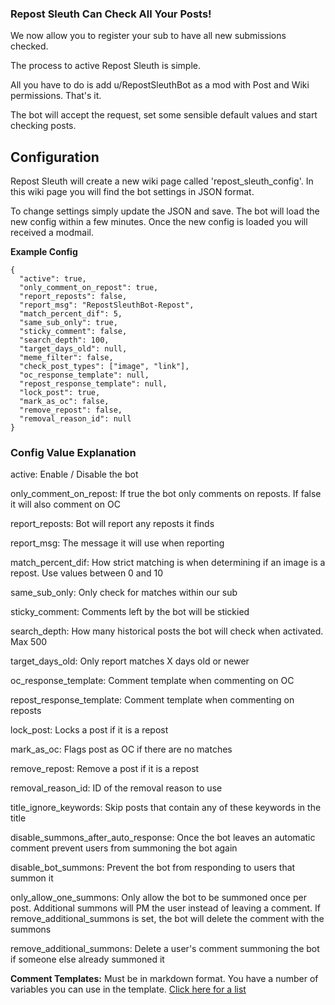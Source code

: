 ### Repost Sleuth Can Check All Your Posts!
We now allow you to register your sub to have all new submissions checked. 

The process to active Repost Sleuth is simple. 

All you have to do is add u/RepostSleuthBot as a mod with Post and Wiki permissions.  That's it. 

The bot will accept the request, set some sensible default values and start checking posts. 

## Configuration

Repost Sleuth will create a new wiki page called 'repost_sleuth_config'.  In this wiki page you will find the bot settings in JSON format. 

To change settings simply update the JSON and save.  The bot will load the new config within a few minutes.  Once the new config is loaded you will received a modmail.

**Example Config**
```
{
  "active": true,
  "only_comment_on_repost": true,
  "report_reposts": false,
  "report_msg": "RepostSleuthBot-Repost",
  "match_percent_dif": 5,
  "same_sub_only": true,
  "sticky_comment": false,
  "search_depth": 100,
  "target_days_old": null,
  "meme_filter": false,
  "check_post_types": ["image", "link"],
  "oc_response_template": null,
  "repost_response_template": null,
  "lock_post": true,
  "mark_as_oc": false,
  "remove_repost": false,
  "removal_reason_id": null 
}
```

### Config Value Explanation
active: Enable / Disable the bot

only_comment_on_repost: If true the bot only comments on reposts.  If false it will also comment on OC

report_reposts: Bot will report any reposts it finds

report_msg: The message it will use when reporting

match_percent_dif: How strict matching is when determining if an image is a repost. Use values between 0 and 10

same_sub_only: Only check for matches within our sub

sticky_comment: Comments left by the bot will be stickied

search_depth: How many historical posts the bot will check when activated. Max 500

target_days_old: Only report matches X days old or newer

oc_response_template: Comment template when commenting on OC

repost_response_template: Comment template when commenting on reposts

lock_post: Locks a post if it is a repost

mark_as_oc: Flags post as OC if there are no matches

remove_repost: Remove a post if it is a repost

removal_reason_id: ID of the removal reason to use

title_ignore_keywords: Skip posts that contain any of these keywords in the title

disable_summons_after_auto_response: Once the bot leaves an automatic comment prevent users from summoning the bot again

disable_bot_summons: Prevent the bot from responding to users that summon it 

only_allow_one_summons: Only allow the bot to be summoned once per post.  Additional summons will PM the user instead of leaving a comment. If remove_additional_summons is set, the bot will delete the comment with the summons

remove_additional_summons: Delete a user's comment summoning the bot if someone else already summoned it

**Comment Templates:** Must be in markdown format.  You have a number of variables you can use in the template.  [Click here for a list](https://www.reddit.com/r/RepostSleuthBot/wiki/add-you-sub/repost-message-template)